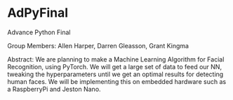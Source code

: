 # AdPyFinal
Advance Python Final

Group Members: Allen Harper, Darren Gleasson, Grant Kingma

Abstract:
We are planning to make a Machine Learning Algorithm for Facial Recognition, using PyTorch. We will get a large set of data to feed our NN, tweaking the hyperparameters until we get an optimal results for detecting human faces. We will be implementing this on embedded hardware such as a RaspberryPi and Jeston Nano.